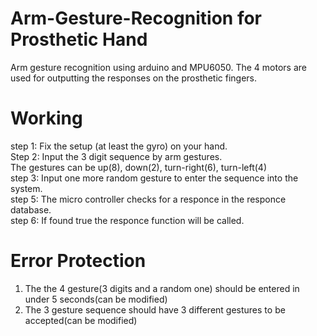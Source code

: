 # Arm-Gesture-Recognition for Prosthetic Hand
Arm gesture recognition using arduino and MPU6050.
The 4 motors are used for outputting the responses on the prosthetic fingers.
# Working
step 1: Fix the setup (at least the gyro) on your hand.    
Step 2: Input the 3 digit sequence by arm gestures.  
        The gestures can be up(8), down(2), turn-right(6), turn-left(4)    
step 3: Input one more random gesture to enter the sequence into the system.    
step 5: The micro controller  checks for a responce in the responce database.    
step 6: If found true the responce function will be called.    
# Error Protection
1. The the 4 gesture(3 digits and a random one)  should be entered in under 5 seconds(can be modified)  
2. The 3 gesture sequence should have 3 different gestures to be accepted(can be modified)  
